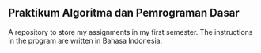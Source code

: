 ## Praktikum Algoritma dan Pemrograman Dasar
A repository to store my assignments in my first semester. The instructions in the program are written in Bahasa Indonesia.
